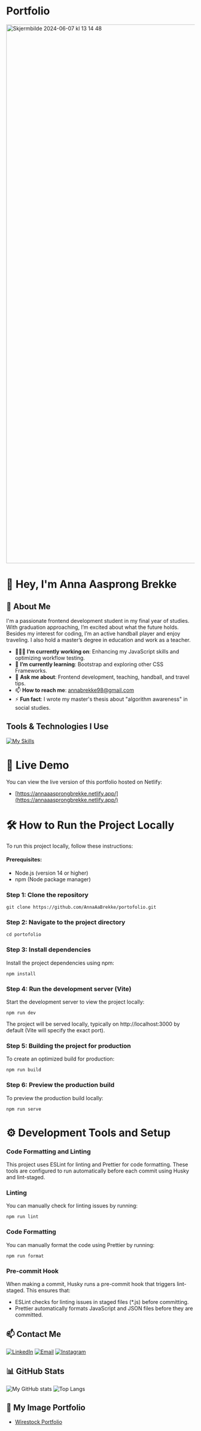 # Portfolio
<img width="1438" alt="Skjermbilde 2024-06-07 kl  13 14 48" src="https://github.com/AnnaAaBrekke/portofolio/assets/143593909/283670fa-afd5-4823-909e-a89ca851c07e">

# 👋 Hey, I'm Anna Aasprong Brekke

## 🌼 About Me 
I'm a passionate frontend development student in my final year of studies. With graduation approaching, I’m excited about what the future holds. Besides my interest for coding, I’m an active handball player and enjoy traveling. I also hold a master’s degree in education and work as a teacher.

- 👩🏽‍💻 **I’m currently working on**: Enhancing my JavaScript skills and optimizing workflow testing.
- 🌱 **I’m currently learning**: Bootstrap and exploring other CSS Frameworks.
- 💬 **Ask me about**: Frontend development, teaching, handball, and travel tips.
- 📫 **How to reach me**: [annabrekke98@gmail.com](mailto:annabrekke98@gmail.com)
- ⚡ **Fun fact**: I wrote my master's thesis about "algorithm awareness" in social studies.

##  Tools & Technologies I Use
[![My Skills](https://skillicons.dev/icons?i=js,html,css,discord,figma,netlify,github,babel,cypress,jest,nodejs,git,npm,vite,vscode)](https://skillicons.dev)

# 🚀 Live Demo
You can view the live version of this portfolio hosted on Netlify:
- [https://annaaasprongbrekke.netlify.app/](https://annaaasprongbrekke.netlify.app/)

# 🛠 How to Run the Project Locally
To run this project locally, follow these instructions:

#### Prerequisites:
- Node.js (version 14 or higher)
- npm (Node package manager)

### Step 1: Clone the repository
`
git clone https://github.com/AnnaAaBrekke/portofolio.git
`

### Step 2: Navigate to the project directory

`
cd portofolio
`

### Step 3: Install dependencies
Install the project dependencies using npm:

`
npm install
`

### Step 4: Run the development server (Vite)
Start the development server to view the project locally:

`
npm run dev
`

The project will be served locally, typically on http://localhost:3000 by default (Vite will specify the exact port).

### Step 5: Building the project for production
To create an optimized build for production:

`
npm run build
`

### Step 6: Preview the production build
To preview the production build locally:

`
npm run serve
`

# ⚙️ Development Tools and Setup
### Code Formatting and Linting
This project uses ESLint for linting and Prettier for code formatting. These tools are configured to run automatically before each commit using Husky and lint-staged.

### Linting
You can manually check for linting issues by running:

`
npm run lint
`
### Code Formatting
You can manually format the code using Prettier by running:

`
npm run format
`
### Pre-commit Hook
When making a commit, Husky runs a pre-commit hook that triggers lint-staged. This ensures that:
- ESLint checks for linting issues in staged files (*.js) before committing.
- Prettier automatically formats JavaScript and JSON files before they are committed.


## 📫 Contact Me

[![LinkedIn](https://img.shields.io/badge/linkedin-%230077B5.svg?style=for-the-badge&logo=linkedin&logoColor=white)](https://www.linkedin.com/in/anna-aasprong-brekke-a571132b0/)
[![Email](https://img.shields.io/badge/email-%23D14836.svg?style=for-the-badge&logo=gmail&logoColor=white)](mailto:annabrekke98@gmail.com)
[![Instagram](https://img.shields.io/badge/instagram-%23E4405F.svg?style=for-the-badge&logo=instagram&logoColor=white)](https://www.instagram.com/annabrekke/)

## 📊 GitHub Stats

![My GitHub stats](https://github-readme-stats.vercel.app/api?username=AnnaAaBrekke&show_icons=true&theme=radical)
![Top Langs](https://github-readme-stats.vercel.app/api/top-langs/?username=AnnaAaBrekke&layout=compact&theme=radical)

## 📸 My Image Portfolio

- [Wirestock Portfolio](https://wirestock.io/annaaab)
